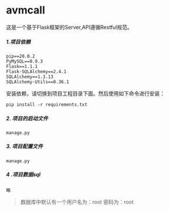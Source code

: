# avmcall
这是一个基于Flask框架的Server,API遵循Restful规范。

##### 1.项目依赖

```
pip==20.0.2
PyMySQL==0.9.3
Flask==1.1.1
Flask-SQLAlchemy==2.4.1
SQLAlchemy==1.3.13
SQLAlchemy-Utils==0.36.1
```

 安装依赖，请切换到项目工程目录下面。然后使用如下命令进行安装：

```
pip install -r requirements.txt
```

##### 2. 项目的启动文件

```
manage.py
```

##### 3. 项目配置文件

```
manage.py
```

##### 4 .项目数据sql

```
略
```

>数据库中默认有一个用户名为：root 密码为：root

